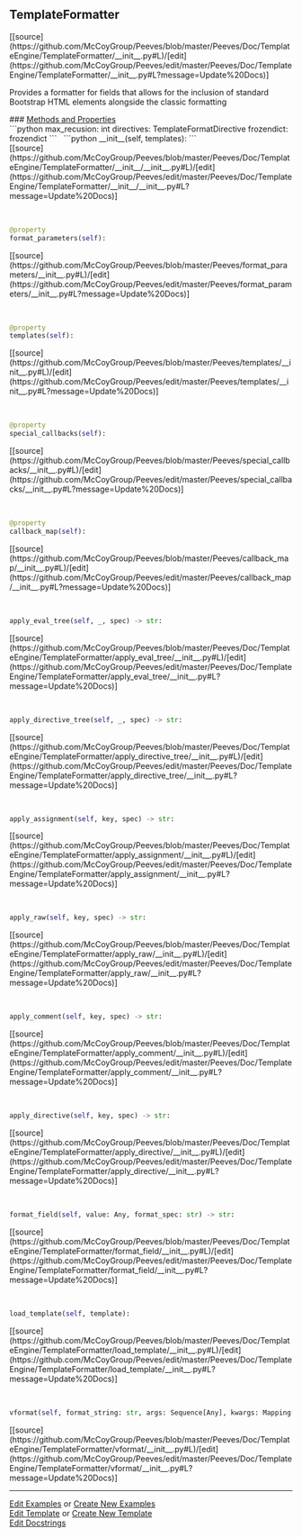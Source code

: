 ## <a id="Peeves.Doc.TemplateEngine.TemplateFormatter">TemplateFormatter</a> 

<div class="docs-source-link" markdown="1">
[[source](https://github.com/McCoyGroup/Peeves/blob/master/Peeves/Doc/TemplateEngine/TemplateFormatter/__init__.py#L)/[edit](https://github.com/McCoyGroup/Peeves/edit/master/Peeves/Doc/TemplateEngine/TemplateFormatter/__init__.py#L?message=Update%20Docs)]
</div>

Provides a formatter for fields that allows for
the inclusion of standard Bootstrap HTML elements
alongside the classic formatting







<div class="collapsible-section">
 <div class="collapsible-section collapsible-section-header" markdown="1">
### <a class="collapse-link" data-toggle="collapse" href="#methods" markdown="1"> Methods and Properties</a> <a class="float-right" data-toggle="collapse" href="#methods"><i class="fa fa-chevron-down"></i></a>
 </div>
 <div class="collapsible-section collapsible-section-body collapse show" id="methods" markdown="1">
 ```python
max_recusion: int
directives: TemplateFormatDirective
frozendict: frozendict
```
<a id="Peeves.Doc.TemplateEngine.TemplateFormatter.__init__" class="docs-object-method">&nbsp;</a> 
```python
__init__(self, templates): 
```
<div class="docs-source-link" markdown="1">
[[source](https://github.com/McCoyGroup/Peeves/blob/master/Peeves/Doc/TemplateEngine/TemplateFormatter/__init__/__init__.py#L)/[edit](https://github.com/McCoyGroup/Peeves/edit/master/Peeves/Doc/TemplateEngine/TemplateFormatter/__init__/__init__.py#L?message=Update%20Docs)]
</div>


<a id="str.format_parameters" class="docs-object-method">&nbsp;</a> 
```python
@property
format_parameters(self): 
```
<div class="docs-source-link" markdown="1">
[[source](https://github.com/McCoyGroup/Peeves/blob/master/Peeves/format_parameters/__init__.py#L)/[edit](https://github.com/McCoyGroup/Peeves/edit/master/Peeves/format_parameters/__init__.py#L?message=Update%20Docs)]
</div>


<a id="str.templates" class="docs-object-method">&nbsp;</a> 
```python
@property
templates(self): 
```
<div class="docs-source-link" markdown="1">
[[source](https://github.com/McCoyGroup/Peeves/blob/master/Peeves/templates/__init__.py#L)/[edit](https://github.com/McCoyGroup/Peeves/edit/master/Peeves/templates/__init__.py#L?message=Update%20Docs)]
</div>


<a id="str.special_callbacks" class="docs-object-method">&nbsp;</a> 
```python
@property
special_callbacks(self): 
```
<div class="docs-source-link" markdown="1">
[[source](https://github.com/McCoyGroup/Peeves/blob/master/Peeves/special_callbacks/__init__.py#L)/[edit](https://github.com/McCoyGroup/Peeves/edit/master/Peeves/special_callbacks/__init__.py#L?message=Update%20Docs)]
</div>


<a id="str.callback_map" class="docs-object-method">&nbsp;</a> 
```python
@property
callback_map(self): 
```
<div class="docs-source-link" markdown="1">
[[source](https://github.com/McCoyGroup/Peeves/blob/master/Peeves/callback_map/__init__.py#L)/[edit](https://github.com/McCoyGroup/Peeves/edit/master/Peeves/callback_map/__init__.py#L?message=Update%20Docs)]
</div>


<a id="Peeves.Doc.TemplateEngine.TemplateFormatter.apply_eval_tree" class="docs-object-method">&nbsp;</a> 
```python
apply_eval_tree(self, _, spec) -> str: 
```
<div class="docs-source-link" markdown="1">
[[source](https://github.com/McCoyGroup/Peeves/blob/master/Peeves/Doc/TemplateEngine/TemplateFormatter/apply_eval_tree/__init__.py#L)/[edit](https://github.com/McCoyGroup/Peeves/edit/master/Peeves/Doc/TemplateEngine/TemplateFormatter/apply_eval_tree/__init__.py#L?message=Update%20Docs)]
</div>


<a id="Peeves.Doc.TemplateEngine.TemplateFormatter.apply_directive_tree" class="docs-object-method">&nbsp;</a> 
```python
apply_directive_tree(self, _, spec) -> str: 
```
<div class="docs-source-link" markdown="1">
[[source](https://github.com/McCoyGroup/Peeves/blob/master/Peeves/Doc/TemplateEngine/TemplateFormatter/apply_directive_tree/__init__.py#L)/[edit](https://github.com/McCoyGroup/Peeves/edit/master/Peeves/Doc/TemplateEngine/TemplateFormatter/apply_directive_tree/__init__.py#L?message=Update%20Docs)]
</div>


<a id="Peeves.Doc.TemplateEngine.TemplateFormatter.apply_assignment" class="docs-object-method">&nbsp;</a> 
```python
apply_assignment(self, key, spec) -> str: 
```
<div class="docs-source-link" markdown="1">
[[source](https://github.com/McCoyGroup/Peeves/blob/master/Peeves/Doc/TemplateEngine/TemplateFormatter/apply_assignment/__init__.py#L)/[edit](https://github.com/McCoyGroup/Peeves/edit/master/Peeves/Doc/TemplateEngine/TemplateFormatter/apply_assignment/__init__.py#L?message=Update%20Docs)]
</div>


<a id="Peeves.Doc.TemplateEngine.TemplateFormatter.apply_raw" class="docs-object-method">&nbsp;</a> 
```python
apply_raw(self, key, spec) -> str: 
```
<div class="docs-source-link" markdown="1">
[[source](https://github.com/McCoyGroup/Peeves/blob/master/Peeves/Doc/TemplateEngine/TemplateFormatter/apply_raw/__init__.py#L)/[edit](https://github.com/McCoyGroup/Peeves/edit/master/Peeves/Doc/TemplateEngine/TemplateFormatter/apply_raw/__init__.py#L?message=Update%20Docs)]
</div>


<a id="Peeves.Doc.TemplateEngine.TemplateFormatter.apply_comment" class="docs-object-method">&nbsp;</a> 
```python
apply_comment(self, key, spec) -> str: 
```
<div class="docs-source-link" markdown="1">
[[source](https://github.com/McCoyGroup/Peeves/blob/master/Peeves/Doc/TemplateEngine/TemplateFormatter/apply_comment/__init__.py#L)/[edit](https://github.com/McCoyGroup/Peeves/edit/master/Peeves/Doc/TemplateEngine/TemplateFormatter/apply_comment/__init__.py#L?message=Update%20Docs)]
</div>


<a id="Peeves.Doc.TemplateEngine.TemplateFormatter.apply_directive" class="docs-object-method">&nbsp;</a> 
```python
apply_directive(self, key, spec) -> str: 
```
<div class="docs-source-link" markdown="1">
[[source](https://github.com/McCoyGroup/Peeves/blob/master/Peeves/Doc/TemplateEngine/TemplateFormatter/apply_directive/__init__.py#L)/[edit](https://github.com/McCoyGroup/Peeves/edit/master/Peeves/Doc/TemplateEngine/TemplateFormatter/apply_directive/__init__.py#L?message=Update%20Docs)]
</div>


<a id="Peeves.Doc.TemplateEngine.TemplateFormatter.format_field" class="docs-object-method">&nbsp;</a> 
```python
format_field(self, value: Any, format_spec: str) -> str: 
```
<div class="docs-source-link" markdown="1">
[[source](https://github.com/McCoyGroup/Peeves/blob/master/Peeves/Doc/TemplateEngine/TemplateFormatter/format_field/__init__.py#L)/[edit](https://github.com/McCoyGroup/Peeves/edit/master/Peeves/Doc/TemplateEngine/TemplateFormatter/format_field/__init__.py#L?message=Update%20Docs)]
</div>


<a id="Peeves.Doc.TemplateEngine.TemplateFormatter.load_template" class="docs-object-method">&nbsp;</a> 
```python
load_template(self, template): 
```
<div class="docs-source-link" markdown="1">
[[source](https://github.com/McCoyGroup/Peeves/blob/master/Peeves/Doc/TemplateEngine/TemplateFormatter/load_template/__init__.py#L)/[edit](https://github.com/McCoyGroup/Peeves/edit/master/Peeves/Doc/TemplateEngine/TemplateFormatter/load_template/__init__.py#L?message=Update%20Docs)]
</div>


<a id="Peeves.Doc.TemplateEngine.TemplateFormatter.vformat" class="docs-object-method">&nbsp;</a> 
```python
vformat(self, format_string: str, args: Sequence[Any], kwargs: Mapping[str, Any]): 
```
<div class="docs-source-link" markdown="1">
[[source](https://github.com/McCoyGroup/Peeves/blob/master/Peeves/Doc/TemplateEngine/TemplateFormatter/vformat/__init__.py#L)/[edit](https://github.com/McCoyGroup/Peeves/edit/master/Peeves/Doc/TemplateEngine/TemplateFormatter/vformat/__init__.py#L?message=Update%20Docs)]
</div>
 </div>
</div>











---

[Edit Examples](https://github.com/McCoyGroup/Peeves/edit/gh-pages/ci/examples/Peeves/Doc/TemplateEngine/TemplateFormatter.md) or 
[Create New Examples](https://github.com/McCoyGroup/Peeves/new/gh-pages/?filename=ci/examples/Peeves/Doc/TemplateEngine/TemplateFormatter.md) <br/>
[Edit Template](https://github.com/McCoyGroup/Peeves/edit/gh-pages/ci/docs/Peeves/Doc/TemplateEngine/TemplateFormatter.md) or 
[Create New Template](https://github.com/McCoyGroup/Peeves/new/gh-pages/?filename=ci/docs/templates/Peeves/Doc/TemplateEngine/TemplateFormatter.md) <br/>
[Edit Docstrings](https://github.com/McCoyGroup/Peeves/edit/master/Peeves/Doc/TemplateEngine/TemplateFormatter/__init__.py#L?message=Update%20Docs)